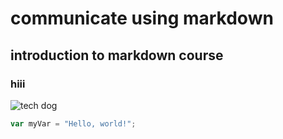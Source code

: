 # communicate using markdown
## introduction to markdown course 

### hiii

![tech dog](https://i.pinimg.com/1200x/61/fb/de/61fbdeb191bf953ff64c4f48354a90b2.jpg)

``` javascript
var myVar = "Hello, world!";
```
